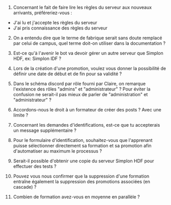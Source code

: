 
1) Concernant le fait de faire lire les règles du serveur aux nouveaux arrivants, préféreriez-vous :

- J'ai lu et j'accepte les règles du serveur
- J'ai pris connaissance des règles du serveur

2) On a entendu dire que le terme de fabrique serait sans doute remplacé par celui de campus, quel terme doit-on utiliser dans la documentation ?

3) Est-ce qu'à l'avenir le bot va devoir gérer un autre serveur que Simplon HDF, ex: Simplon IDF ?

4) Lors de la création d'une promotion, voulez vous donner la possibilité de définir une date de début et de fin pour sa validité ?

5) Dans le schéma discord par rôle fourni par Claire, on remarque l'existence des rôles "admins" et "administrateur" ? Pour éviter la confusion ne serait-il pas mieux de parler de "administration" et "administrateur" ?

6) Accordons-nous le droit à un formateur de créer des posts ? Avec une limite ?

7) Concernant les demandes d'identifications, est-ce que tu accepterais un message supplémentaire ?

8) Pour le formulaire d'identification, souhaitez-vous que l'apprenant puisse sélectionner directement sa formation et sa promotion afin d'automatiser au maximum le processus ?

9) Serait-il possible d'obtenir une copie du serveur Simplon HDF pour effectuer des tests ?

10) Pouvez vous nous confirmer que la suppression d'une formation entraîne également la suppression des promotions associées (en cascade) ?

11) Combien de formation avez-vous en moyenne en parallèle ?


